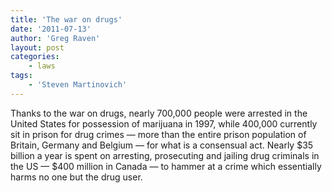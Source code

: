 ```yaml
---
title: 'The war on drugs'
date: '2011-07-13'
author: 'Greg Raven'
layout: post
categories:
    - laws
tags:
    - 'Steven Martinovich'
---
```


Thanks to the war on drugs, nearly 700,000 people were arrested in the United States for possession of marijuana in 1997, while 400,000 currently sit in prison for drug crimes — more than the entire prison population of Britain, Germany and Belgium — for what is a consensual act. Nearly $35 billion a year is spent on arresting, prosecuting and jailing drug criminals in the US — $400 million in Canada — to hammer at a crime which essentially harms no one but the drug user.